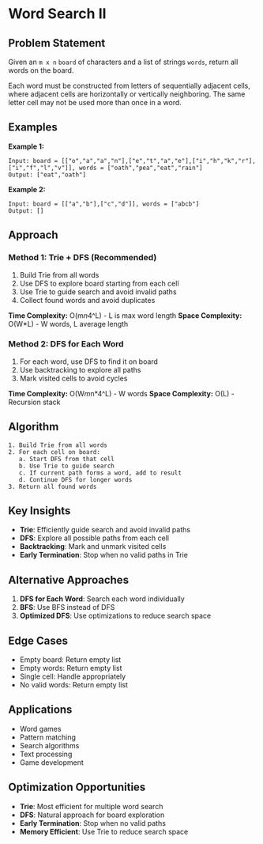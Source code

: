 # Word Search II

## Problem Statement

Given an `m x n` `board` of characters and a list of strings `words`, return all words on the board.

Each word must be constructed from letters of sequentially adjacent cells, where adjacent cells are horizontally or vertically neighboring. The same letter cell may not be used more than once in a word.

## Examples

**Example 1:**
```
Input: board = [["o","a","a","n"],["e","t","a","e"],["i","h","k","r"],["i","f","l","v"]], words = ["oath","pea","eat","rain"]
Output: ["eat","oath"]
```

**Example 2:**
```
Input: board = [["a","b"],["c","d"]], words = ["abcb"]
Output: []
```

## Approach

### Method 1: Trie + DFS (Recommended)
1. Build Trie from all words
2. Use DFS to explore board starting from each cell
3. Use Trie to guide search and avoid invalid paths
4. Collect found words and avoid duplicates

**Time Complexity:** O(m*n*4^L) - L is max word length
**Space Complexity:** O(W*L) - W words, L average length

### Method 2: DFS for Each Word
1. For each word, use DFS to find it on board
2. Use backtracking to explore all paths
3. Mark visited cells to avoid cycles

**Time Complexity:** O(W*m*n*4^L) - W words
**Space Complexity:** O(L) - Recursion stack

## Algorithm

```
1. Build Trie from all words
2. For each cell on board:
   a. Start DFS from that cell
   b. Use Trie to guide search
   c. If current path forms a word, add to result
   d. Continue DFS for longer words
3. Return all found words
```

## Key Insights

- **Trie**: Efficiently guide search and avoid invalid paths
- **DFS**: Explore all possible paths from each cell
- **Backtracking**: Mark and unmark visited cells
- **Early Termination**: Stop when no valid paths in Trie

## Alternative Approaches

1. **DFS for Each Word**: Search each word individually
2. **BFS**: Use BFS instead of DFS
3. **Optimized DFS**: Use optimizations to reduce search space

## Edge Cases

- Empty board: Return empty list
- Empty words: Return empty list
- Single cell: Handle appropriately
- No valid words: Return empty list

## Applications

- Word games
- Pattern matching
- Search algorithms
- Text processing
- Game development

## Optimization Opportunities

- **Trie**: Most efficient for multiple word search
- **DFS**: Natural approach for board exploration
- **Early Termination**: Stop when no valid paths
- **Memory Efficient**: Use Trie to reduce search space

